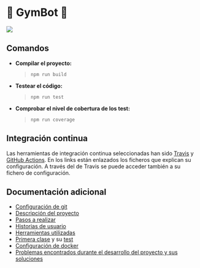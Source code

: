 # :muscle: GymBot :muscle:

![](https://travis-ci.com/torchu/GymBot.svg?branch=master)

## Comandos

- **Compilar el proyecto:**
  > `npm run build`
- **Testear el código:**
  > `npm run test`
- **Comprobar el nivel de cobertura de los test:**
  > `npm run coverage`

## Integración continua

Las herramientas de integración continua seleccionadas han sido [Travis](docs/travis.md) y [GitHub Actions](https://docs.github.com/en/free-pro-team@latest/actions). En los links están enlazados los ficheros que explican su configuración. A través del de Travis se puede acceder también a su fichero de configuración.

## Documentación adicional

- [Configuración de git](docs/git-config.md)
- [Descripción del proyecto](docs/descripcion.md)
- [Pasos a realizar](docs/pasos.md)
- [Historias de usuario](docs/hu.md)
- [Herramientas utilizadas](docs/herramientas.md)
- [Primera clase](src/models/exercise.ts) y su [test](src/__tests__/exercise.test.ts)
- [Configuración de docker](docs/docker.md)
- [Problemas encontrados durante el desarrollo del proyecto y sus soluciones](docs/errors.md)
